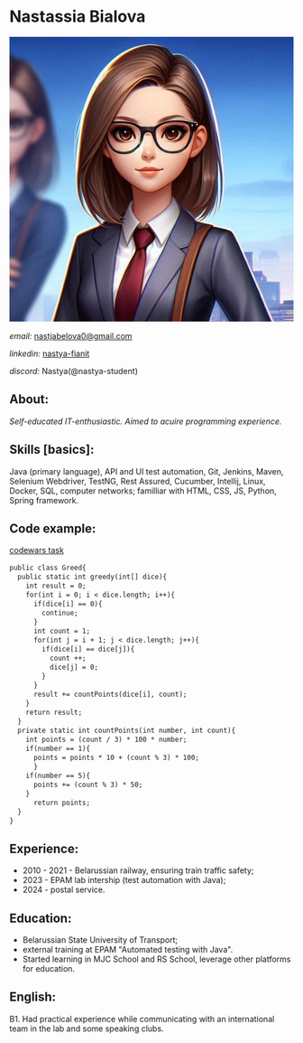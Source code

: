 # **Nastassia Bialova**

![Profile](/imj/avatar.jpg)

*email:* nastjabelova0@gmail.com

*linkedin:* [nastya-fianit](https://www.linkedin.com/in/nastya-fianit)

*discord:* Nastya(@nastya-student)

## **About:** 

*Self-educated IT-enthusiastic. Aimed to acuire programming experience.*

## **Skills** [basics]: 

Java (primary language), API and UI test automation, Git, Jenkins, Maven, Selenium Webdriver, TestNG, Rest Assured, Cucumber, Intellij, Linux, Docker, SQL, computer networks; familliar with HTML, CSS, JS, Python, Spring framework. 

## **Code example:**

[codewars task](https://www.codewars.com/kata/5270d0d18625160ada0000e4)

```
public class Greed{
  public static int greedy(int[] dice){
    int result = 0;
    for(int i = 0; i < dice.length; i++){
      if(dice[i] == 0){
        continue;
      }
      int count = 1;
      for(int j = i + 1; j < dice.length; j++){
        if(dice[i] == dice[j]){
          count ++;
          dice[j] = 0;
        }
      }
      result += countPoints(dice[i], count);
    }
    return result;
  }
  private static int countPoints(int number, int count){
    int points = (count / 3) * 100 * number;
    if(number == 1){
      points = points * 10 + (count % 3) * 100;
      }
    if(number == 5){
      points += (count % 3) * 50;
    }
      return points;
  }
}
```

## **Experience:** 

* 2010 - 2021 - Belarussian railway, ensuring train traffic safety;
* 2023 - EPAM lab intership (test automation with Java);
* 2024 - postal service.

## **Education:** 

* Belarussian State University of Transport;
* external training at EPAM "Automated testing with Java".
* Started learning in MJC School and RS School, leverage other platforms for education.

## **English:** 

B1. Had practical experience while communicating with an international team in the lab and some speaking clubs.
